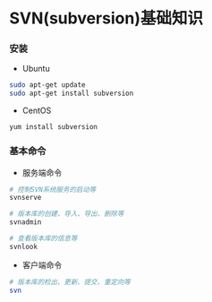 # SVN(subversion)基础知识


### 安装

* Ubuntu

```sh
sudo apt-get update
sudo apt-get install subversion
```

* CentOS

```
yum install subversion
```


### 基本命令

* 服务端命令

```sh
# 控制SVN系统服务的启动等
svnserve

# 版本库的创建、导入、导出、删除等
svnadmin 

# 查看版本库的信息等
svnlook
```

* 客户端命令

```sh
# 版本库的检出、更新、提交、重定向等
svn
```
